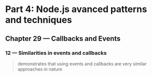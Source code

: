 # Part 4: Node.js avanced patterns and techniques
## Chapter 29 &mdash; Callbacks and Events
### 12 &mdash; Similarities in events and callbacks
> demonstrates that using events and callbacks are very similar approaches in nature
